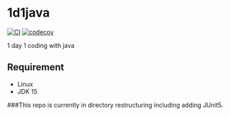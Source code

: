 # 1d1java

[![CI](https://github.com/xfrnk2/1d1java/workflows/CI/badge.svg)](https://github.com/xfrnk2/1d1java/actions)
[![codecov](https://codecov.io/gh/xfrnk2/1d1java/branch/main/graph/badge.svg?token=MjHjPdKYJE)](https://codecov.io/gh/xfrnk2/1d1java) 

1 day 1 coding with java

## Requirement

- Linux
- JDK 15

###This repo is currently in directory restructuring including adding JUnit5.